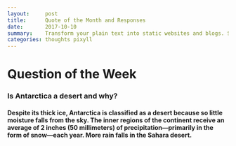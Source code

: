```yaml
---
layout:     post
title:      Quote of the Month and Responses
date:       2017-10-10
summary:    Transform your plain text into static websites and blogs. Simple, static, and blog-aware.
categories: thoughts pixyll
---
```


# Question of the Week

### Is Antarctica a desert and why?

#### Despite its thick ice, Antarctica is classified as a desert because so little moisture falls from the sky. The inner regions of the continent receive an average of 2 inches (50 millimeters) of precipitation—primarily in the form of snow—each year. More rain falls in the Sahara desert.
